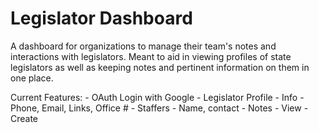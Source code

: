 # Legislator Dashboard

A dashboard for organizations to manage their team's notes and interactions with legislators.
Meant to aid in viewing profiles of state legislators as well as keeping notes and pertinent information on them in one place.

Current Features:
    - OAuth Login with Google
    - Legislator Profile
      - Info - Phone, Email, Links, Office #
      - Staffers - Name, contact
      - Notes
        - View
        - Create
